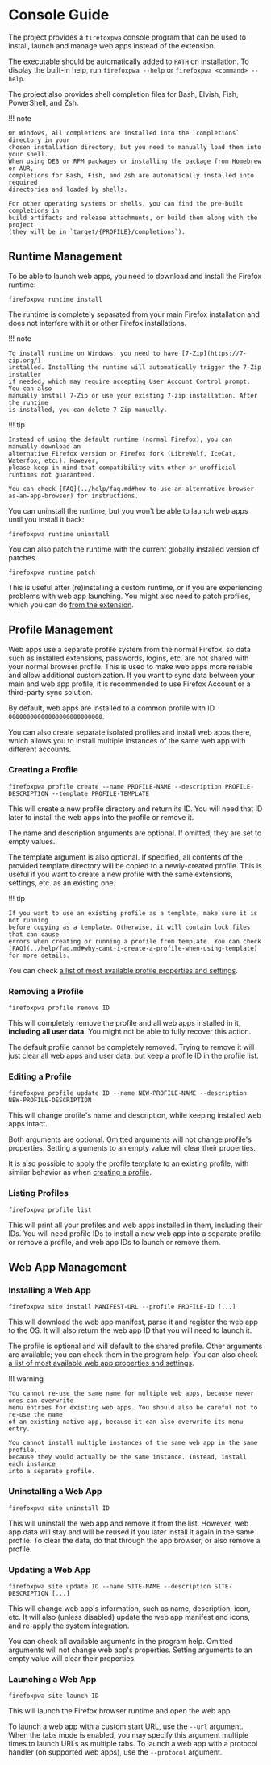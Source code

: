 # Console Guide

The project provides a `firefoxpwa` console program that can be used to install, launch
and manage web apps instead of the extension.

The executable should be automatically added to `PATH` on installation. To display the
built-in help, run `firefoxpwa --help` or `firefoxpwa <command> --help`.

The project also provides shell completion files for Bash, Elvish, Fish, PowerShell, and Zsh.

!!! note

    On Windows, all completions are installed into the `completions` directory in your
    chosen installation directory, but you need to manually load them into your shell.
    When using DEB or RPM packages or installing the package from Homebrew or AUR,
    completions for Bash, Fish, and Zsh are automatically installed into required
    directories and loaded by shells.

    For other operating systems or shells, you can find the pre-built completions in
    build artifacts and release attachments, or build them along with the project
    (they will be in `target/{PROFILE}/completions`).

## Runtime Management

To be able to launch web apps, you need to download and install the Firefox runtime:

```shell
firefoxpwa runtime install
```

The runtime is completely separated from your main Firefox installation and does not
interfere with it or other Firefox installations.

!!! note

    To install runtime on Windows, you need to have [7-Zip](https://7-zip.org/)
    installed. Installing the runtime will automatically trigger the 7-Zip installer
    if needed, which may require accepting User Account Control prompt. You can also
    manually install 7-Zip or use your existing 7-zip installation. After the runtime
    is installed, you can delete 7-Zip manually.

!!! tip

    Instead of using the default runtime (normal Firefox), you can manually download an
    alternative Firefox version or Firefox fork (LibreWolf, IceCat, Waterfox, etc.). However,
    please keep in mind that compatibility with other or unofficial runtimes not guaranteed.

    You can check [FAQ](../help/faq.md#how-to-use-an-alternative-browser-as-an-app-browser) for instructions.

You can uninstall the runtime, but you won't be able to launch web apps until you install it back:

```shell
firefoxpwa runtime uninstall
```

You can also patch the runtime with the current globally installed version of patches.

```shell
firefoxpwa runtime patch
```

This is useful after (re)installing a custom runtime, or if you are experiencing
problems with web app launching. You might also need to patch profiles, which you
can do [from the extension](extension.md#patch-profiles-and-runtime).

## Profile Management

Web apps use a separate profile system from the normal Firefox, so data such as installed
extensions, passwords, logins, etc. are not shared with your normal browser profile. This
is used to make web apps more reliable and allow additional customization. If you want to
sync data between your main and web app profile, it is recommended to use Firefox Account
or a third-party sync solution.

By default, web apps are installed to a common profile with ID `00000000000000000000000000`.

You can also create separate isolated profiles and install web apps there, which allows
you to install multiple instances of the same web app with different accounts.

### Creating a Profile

```shell
firefoxpwa profile create --name PROFILE-NAME --description PROFILE-DESCRIPTION --template PROFILE-TEMPLATE
```

This will create a new profile directory and return its ID. You will need that ID later
to install the web apps into the profile or remove it.

The name and description arguments are optional. If omitted, they are set to empty values.

The template argument is also optional. If specified, all contents of the provided
template directory will be copied to a newly-created profile. This is useful if you want
to create a new profile with the same extensions, settings, etc. as an existing one.

!!! tip

    If you want to use an existing profile as a template, make sure it is not running
    before copying as a template. Otherwise, it will contain lock files that can cause
    errors when creating or running a profile from template. You can check [FAQ](../help/faq.md#why-cant-i-create-a-profile-when-using-template)
    for more details.

You can check [a list of most available profile properties and settings](../resources/profile-properties.md).

### Removing a Profile

```shell
firefoxpwa profile remove ID
```

This will completely remove the profile and all web apps installed in it, **including all
user data**. You might not be able to fully recover this action.

The default profile cannot be completely removed. Trying to remove it will just clear all
web apps and user data, but keep a profile ID in the profile list.

### Editing a Profile

```shell
firefoxpwa profile update ID --name NEW-PROFILE-NAME --description NEW-PROFILE-DESCRIPTION
```

This will change profile's name and description, while keeping installed web apps intact.

Both arguments are optional. Omitted arguments will not change profile's properties.
Setting arguments to an empty value will clear their properties.

It is also possible to apply the profile template to an existing profile, with similar
behavior as when [creating a profile](#creating-a-profile).

### Listing Profiles

```shell
firefoxpwa profile list
```

This will print all your profiles and web apps installed in them, including their IDs.
You will need profile IDs to install a new web app into a separate profile or remove a
profile, and web app IDs to launch or remove them.

## Web App Management

### Installing a Web App

```shell
firefoxpwa site install MANIFEST-URL --profile PROFILE-ID [...]
```

This will download the web app manifest, parse it and register the web app to the OS. It
will also return the web app ID that you will need to launch it.

The profile is optional and will default to the shared profile. Other arguments are
available; you can check them in the program help. You can also check [a list of most
available web app properties and settings](../resources/web-app-properties.md).

!!! warning

    You cannot re-use the same name for multiple web apps, because newer ones can overwrite
    menu entries for existing web apps. You should also be careful not to re-use the name
    of an existing native app, because it can also overwrite its menu entry.

    You cannot install multiple instances of the same web app in the same profile,
    because they would actually be the same instance. Instead, install each instance
    into a separate profile.

### Uninstalling a Web App

```shell
firefoxpwa site uninstall ID
```

This will uninstall the web app and remove it from the list. However, web app data will
stay and will be reused if you later install it again in the same profile. To clear the
data, do that through the app browser, or also remove a profile.

### Updating a Web App

```shell
firefoxpwa site update ID --name SITE-NAME --description SITE-DESCRIPTION [...]
```

This will change web app's information, such as name, description, icon, etc. It will
also (unless disabled) update the web app manifest and icons, and re-apply the system
integration.

You can check all available arguments in the program help. Omitted arguments will not
change web app's properties. Setting arguments to an empty value will clear their properties.

### Launching a Web App

```shell
firefoxpwa site launch ID
```

This will launch the Firefox browser runtime and open the web app.

To launch a web app with a custom start URL, use the `--url` argument. When the tabs mode
is enabled, you may specify this argument multiple times to launch URLs as multiple tabs.
To launch a web app with a protocol handler (on supported web apps), use the `--protocol`
argument.
